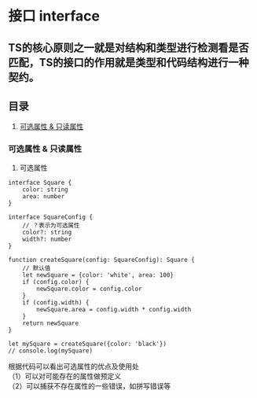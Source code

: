 # 接口 interface

## TS的核心原则之一就是对结构和类型进行检测看是否匹配，TS的接口的作用就是类型和代码结构进行一种契约。

## 目录
1. [可选属性 & 只读属性](https://github.com/Will0319/study/blob/master/TypeScript/接口.md#可选属性--只读属性) 

### 可选属性 & 只读属性
1. 可选属性  
```
interface Square {
    color: string
    area: number
}

interface SquareConfig {
    // ？表示为可选属性
    color?: string
    width?: number
}

function createSquare(config: SquareConfig): Square {
    // 默认值
    let newSquare = {color: 'white', area: 100}
    if (config.color) {
        newSquare.color = config.color
    }
    if (config.width) {
        newSquare.area = config.width * config.width
    }
    return newSquare
}

let mySquare = createSquare({color: 'black'})
// console.log(mySquare)
```
根据代码可以看出可选属性的优点及使用处  
（1）可以对可能存在的属性做预定义  
（2）可以捕获不存在属性的一些错误，如拼写错误等  